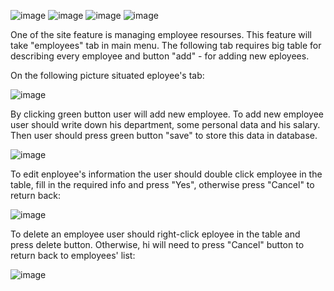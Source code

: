 
![image](https://user-images.githubusercontent.com/83345134/127283891-5c3f5bcd-b593-4d9d-9a74-4706bfdae2cb.png "Departments list")
![image](https://user-images.githubusercontent.com/83345134/127284946-62fb3d35-98d4-40a6-8d0a-923d58bc3467.png "Add department")
![image](https://user-images.githubusercontent.com/83345134/127284991-63ca404a-6d7a-400a-a6e1-c7b6b9560a7e.png "Edit department")
![image](https://user-images.githubusercontent.com/83345134/127285071-2b699f96-0ac5-4421-b7ab-d78414e6d1d0.png "Delete department")



One of the site feature is managing employee resourses. This feature will take "employees" tab in main menu. The following tab requires big table for 
describing every employee and button "add" - for adding new eployees.  

On the following picture situated eployee's tab:  

![image](https://user-images.githubusercontent.com/83345134/127285130-2928a7fa-dd6e-4b84-a077-ff80b723aa25.png "Employees list")


By clicking green button user will add new employee. To add new employee user should write down his department, some personal data and his salary.
Then user should press green button "save" to store this data in database.  

![image](https://user-images.githubusercontent.com/83345134/127285174-8b015c12-a1b2-4ff9-a32c-d93a516a4bbb.png "Add employee")

To edit enployee's information the user should double click employee in the table, fill in the required info and press "Yes", otherwise press "Cancel" to return back: 

![image](https://user-images.githubusercontent.com/83345134/127285373-3f14cb74-9510-4dc3-8e3a-2c2c01dee4a4.png "Edit employee")

To delete an employee user should right-click eployee in the table and press delete button. Otherwise, hi will need to press "Cancel" button to return back to employees' list:

![image](https://user-images.githubusercontent.com/83345134/127285318-fc4847d6-ff49-4f51-863a-19ffafd29391.png "Delete employee")
